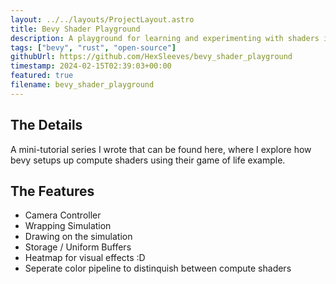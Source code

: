 ```yaml
---
layout: ../../layouts/ProjectLayout.astro
title: Bevy Shader Playground
description: A playground for learning and experimenting with shaders in Bevy
tags: ["bevy", "rust", "open-source"]
githubUrl: https://github.com/HexSleeves/bevy_shader_playground
timestamp: 2024-02-15T02:39:03+00:00
featured: true
filename: bevy_shader_playground
---
```


## The Details

A mini-tutorial series I wrote that can be found here, where I explore how bevy setups up compute shaders using their game of life example.

## The Features

- Camera Controller
- Wrapping Simulation
- Drawing on the simulation
- Storage / Uniform Buffers
- Heatmap for visual effects :D
- Seperate color pipeline to distinquish between compute shaders
